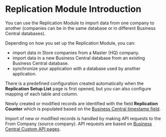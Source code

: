# Replication Module Introduction
You can use the Replication Module to import data from one company to another (companies can be in the same database or in different Business Central databases).

Depending on how you set up the Replication Module, you can:

- import data in Store companies from a Master (HQ) company.
- import data in a new Business Central database from an existing Business Central database.
- synchronize your application with a database used by another application.     

There is a predefined configuration created automatically when the **Replication Setup List** page is first opened, but you can also configure mapping of each table and column.

Newly created or modified records are identified with the field **Replication Counter** which is populated based on the [Business Central timestamp field](https://docs.microsoft.com/en-us/dynamics-nav/how-to--use-a-timestamp-field).

Import of new or modified records is handled by making API requests to the From Company (source company). API requests are based on [Business Central Custom API pages](https://docs.microsoft.com/en-us/dynamics365/business-central/dev-itpro/developer/devenv-develop-custom-api).



